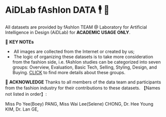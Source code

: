 # AiDLab fAshIon DATA  🕴️ 💼

All datasets are provided by fAshIon TEAM @ Laboratory for Artificial Intelligence in Design (AiDLab) for **ACADEMIC USAGE ONLY**.

🖤 **KEY NOTEs**

- &nbsp;All images are collected from the Internet or created by us;
- &nbsp;The logic of organizing these datasets is to take more consideration from the fashion side, i.e. fAshIon studies can be categorized into seven groups: Overview, Evaluation, Basic Tech, Selling, Styling, Design, and Buying. [CLICK](https://arxiv.org/pdf/2105.03050.pdf) to find more details about these groups.

🖤 **ACKNOWLEDGE**
Thanks to all members of the data team and participants from the fashion industry for their contributions to these datasets.
【Names not listed in order】: 

Miss Po Yee(Boey) PANG, Miss Wai Lee(Selene) CHONG, Dr. Hee Young KIM, Dr. Lan GE,  
